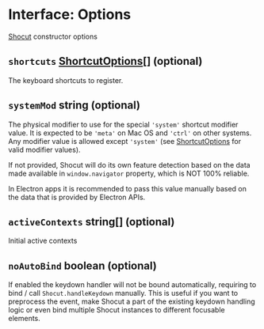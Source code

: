 # Interface: Options

[Shocut](../shocut.md) constructor options

## `shortcuts` [ShortcutOptions](./shortcut_options.md)[] (optional)

The keyboard shortcuts to register.

## `systemMod` string (optional)

The physical modifier to use for the special `'system'` shortcut modifier value. It is expected to be `'meta'` on Mac OS and `'ctrl'` on other systems. Any modifier value is allowed except `'system'` (see [ShortcutOptions](./shortcut_options.md) for valid modifier values).

If not provided, Shocut will do its own feature detection based on the data made available in `window.navigator` property, which is NOT 100% reliable.

In Electron apps it is recommended to pass this value manually based on the data that is provided by Electron APIs.

## `activeContexts` string[] (optional)

Initial active contexts

## `noAutoBind` boolean (optional)

If enabled the keydown handler will not be bound automatically, requiring to bind / call `Shocut.handleKeydown` manually. This is useful if you want to preprocess the event, make Shocut a part of the existing keydown handling logic or even bind multiple Shocut instances to different focusable elements.
